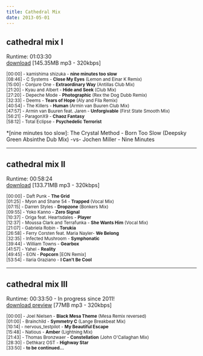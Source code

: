 ```yaml
---
title: Cathedral Mix
date: 2013-05-01
---
```


## cathedral mix I ##

Runtime: 01:03:30  
[download][cz1-download] [145.35MB mp3 - 320kbps]

<div markdown="1" style="font-size: smaller">

[00:00] - kamishima shizuka - **nine minutes too slow**  
[08:46] - C Systems - **Close My Eyes** (Lemon and Einar K Remix)  
[15:00] - Conjure One - **Extraordinary Way** (Antillas Club Mix)  
[21:20] - Kyau and Albert - **Hide and Seek** (Club Mix)  
[27:20] - Depeche Mode - **Photographic** (Rex the Dog Dubb Remix)  
[32:33] - Deems - **Tears of Hope** (Aly and Fila Remix)  
[40:54] - The Killers - **Human** (Armin van Buuren Club Mix)  
[47:57] - Armin van Buuren feat. Jaren - **Unforgivable** (First State Smooth Mix)  
[56:21] - ParagonX9 - **Chaoz Fantasy**  
[58:12] - Total Eclipse - **Psychedelic Terrorist**

</div>

*[nine minutes too slow]: The Crystal Method - Born Too Slow (Deepsky Green Absinthe Dub Mix) -vs- Jochen Miller - Nine Minutes

-----

## cathedral mix II ##

Runtime: 00:58:24  
[download][cz2-download] [133.71MB mp3 - 320kbps]

<div markdown="1" style="font-size: smaller">

[00:00] - Daft Punk - **The Grid**  
[01:25] - Myon and Shane 54 - **Trapped** (Vocal Mix)  
[07:15] - Darren Styles - **Dropzone** (Bonkers Mix)  
[09:55] - Yoko Kanno - **Zero Signal**  
[10:37] - Origa feat. Heartsdales - **Player**  
[12:37] - Moussa Clark and Terrafunka - **She Wants Him** (Vocal Mix)  
[21:07] - Gabriela Robin - **Torukia**  
[26:58] - Ferry Corsten feat. Maria Nayler- **We Belong**  
[32:35] - Infected Mushroom - **Symphonatic**  
[39:44] - William Towns - **Gearbox**  
[41:57] - Yahel - **Reality**  
[49:45] - EON - **Popcorn** [EON Remix]  
[53:54] - Ilaria Graziano - **I Can't Be Cool**  

</div>

-----

## cathedral mix III ##

Runtime: 00:33:50 - In progress since 2011!  
[download preview][cz3-download] [77MB mp3 - 320kbps]

<div markdown="1" style="font-size: smaller">

[00:00] - Joel Nielsen - **Black Mesa Theme** (Mesa Remix reversed)  
[01:00] - Brainchild - **Symmetry C** (Lange Breakbeat Mix)  
[10:14] - nervous_testpilot - **My Beautiful Escape**  
[15:48] - Natious - **Amber** (Lightning Mix)  
[21:43] - Thomas Bronzwaer - **Constellation** (John O'Callaghan Mix)  
[28:30] - Dethkarz OST - **Highway Star**  
[33:50] - **to be continued...**

</div>

[cz1-download]: https://dl.dropboxusercontent.com/u/1208236/czmix/cathedral_mix_i.mp3
[cz2-download]: https://dl.dropboxusercontent.com/u/1208236/czmix/cathedral_mix_ii.mp3
[cz3-download]: https://dl.dropboxusercontent.com/u/1208236/czmix/czm3_preview2.mp3